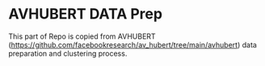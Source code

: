 

# AVHUBERT DATA Prep

This part of Repo is copied from AVHUBERT (https://github.com/facebookresearch/av_hubert/tree/main/avhubert) data preparation and clustering process. 